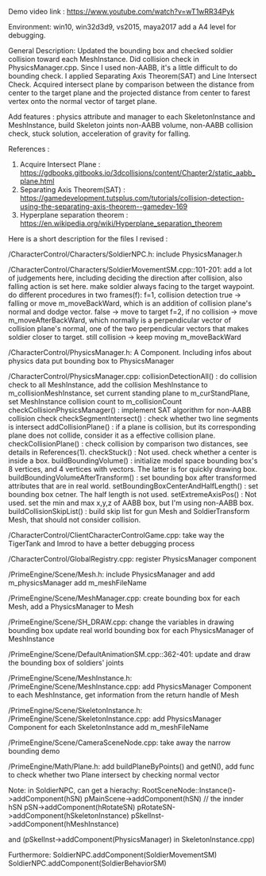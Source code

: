 Demo video link : https://www.youtube.com/watch?v=wT1wRR34Pyk

Environment:
win10, win32d3d9, vs2015, maya2017
add a A4 level for debugging.


General Description:
Updated the bounding box and checked soldier collision toward each MeshInstance.
Did collision check in PhysicsManager.cpp.
Since I used non-AABB, it's a little difficult to do bounding check. I applied Separating Axis Theorem(SAT) and Line Intersect Check.
Acquired intersect plane by comparison between the distance from center to the target plane and 
									 the projected distance from center to farest vertex onto the normal vector of target plane.


Add features : 
physics attribute and manager to each SkeletonInstance and MeshInstance, 
build Skeleton joints non-AABB volume, non-AABB collision check, stuck solution, acceleration of gravity for falling.


References :
1. Acquire Intersect Plane : https://gdbooks.gitbooks.io/3dcollisions/content/Chapter2/static_aabb_plane.html
2. Separating Axis Theorem(SAT) : https://gamedevelopment.tutsplus.com/tutorials/collision-detection-using-the-separating-axis-theorem--gamedev-169
3. Hyperplane separation theorem : https://en.wikipedia.org/wiki/Hyperplane_separation_theorem





Here is a short description for the files I revised :

/CharacterControl/Characters/SoldierNPC.h:
	include PhysicsManager.h

/CharacterControl/Characters/SoldierMovementSM.cpp::101-201:
	add a lot of judgements here, including deciding the direction after collision,
	also falling action is set here.
	make soldier always facing to the target waypoint.
	do different procedures in two frames(f):
		f=1, collision detection true -> falling or move m_moveBackWard, which is an addition of collision plane's normal and dodge vector.
								 false -> move to target
		f=2, if no collision -> move m_moveAfterBackWard, which normally is a perpendicular vector of collision plane's normal,
														one of the two perpendicular vectors that makes soldier closer to target.
			 still collision -> keep moving m_moveBackWard

/CharacterControl/PhysicsManager.h:
	A Component.
	Including infos about physics data
	put bounding box to PhysicsManager

/CharacterControl/PhysicsManager.cpp:
	collisionDetectionAll() : do collision check to all MeshInstance, add the collision MeshInstance to m_collisionMeshInstance,
							set current standing plane to m_curStandPlane, set MeshInstance collision count to m_collisionCount
	checkCollisionPhysicsManager() : implement SAT algorithm for non-AABB collision check
	checkSegmentIntersect() : check whether two line segments is intersect
	addCollisionPlane() : if a plane is collision, but its corresponding plane does not collide, consider it as a effective collision plane.
	checkCollisionPlane() : check collision by comparison two distances, see details in References(1).
	checkStuck() : Not used.  check whether a center is inside a box.
	buildBoundingVolume() : initialize model space bounding box's 8 vertices, and 4 vertices with vectors. The latter is for quickly drawing box. 
	buildBoundingVolumeAfterTransform() : set bounding box after transformed attributes that are in real world.
	setBoundingBoxCenterAndHalfLength() : set bounding box cetner. The half length is not used.
	setExtremeAxisPos() : Not used. set the min and max x,y,z of AABB box, but I'm using non-AABB box.
	buildCollisionSkipList() : build skip list for gun Mesh and SoldierTransform Mesh, that should not consider collision.
	
/CharacterControl/ClientCharacterControlGame.cpp:
	take way the TigerTank and Imrod to have a better debugging process
	
/CharacterControl/GlobalRegistry.cpp:
	register PhysicsManager component	
	
/PrimeEngine/Scene/Mesh.h:
	include PhysicsManager and add m_physicsManager
	add m_meshFileName
	
/PrimeEngine/Scene/MeshManager.cpp:
	create bounding box for each Mesh, add a PhysicsManager to Mesh
	
/PrimeEngine/Scene/SH_DRAW.cpp:
	change the variables in drawing bounding box
	update real world bounding box for each PhysicsManager of MeshInstance
	
/PrimeEngine/Scene/DefaultAnimationSM.cpp::362-401:
	update and draw the bounding box of soldiers' joints
	
/PrimeEngine/Scene/MeshInstance.h:
/PrimeEngine/Scene/MeshInstance.cpp:
	add PhysicsManager Component to each MeshInstance, get information from the return handle of Mesh
	
/PrimeEngine/Scene/SkeletonInstance.h:
/PrimeEngine/Scene/SkeletonInstance.cpp:
	add PhysicsManager Component for each SkeletonInstance
	add m_meshFileName

/PrimeEngine/Scene/CameraSceneNode.cpp:
	take away the narrow bounding demo
		
/PrimeEngine/Math/Plane.h:
	add buildPlaneByPoints() and getN(),
	add func to check whether two Plane intersect by checking normal vector


	
	
	
Note:
in SoldierNPC, can get a hierachy:
RootSceneNode::Instance()->addComponent(hSN)
pMainScene->addComponent(hSN)  // the innder hSN
pSN->addComponent(hRotateSN)
pRotateSN->addComponent(hSkeletonInstance)
pSkelInst->addComponent(hMeshInstance)

and
(pSkelInst->addComponent(PhysicsManager) in SkeletonInstance.cpp)

Furthermore:
SoldierNPC.addComponent(SoldierMovementSM)
SoldierNPC.addComponent(SoldierBehaviorSM)